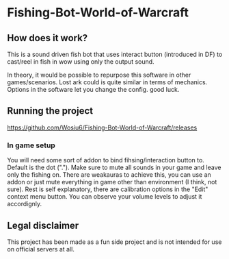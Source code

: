 # Fishing-Bot-World-of-Warcraft

## How does it work?
This is a sound driven fish bot that uses interact button (introduced in DF) to cast/reel in fish in wow using only the output sound. 

In theory, it would be possible to repurpose this software in other games/scenarios. Lost ark could is quite similar in terms of mechanics. Options in the software let you change the config. good luck.

## Running the project
https://github.com/Wosiu6/Fishing-Bot-World-of-Warcraft/releases

### In game setup
You will need some sort of addon to bind fihsing/interaction button to. Default is the dot ("."). Make sure to mute all sounds in your game and leave only the fishing on. There are weakauras to achieve this, you can use an addon or just mute everything in game other than environment (I think, not sure).
Rest is self explanatory, there are calibration options in the "Edit" context menu button. You can observe your volume levels to adjust it accordignly.

## Legal disclaimer
This project has been made as a fun side project and is not intended for use on official servers at all.
